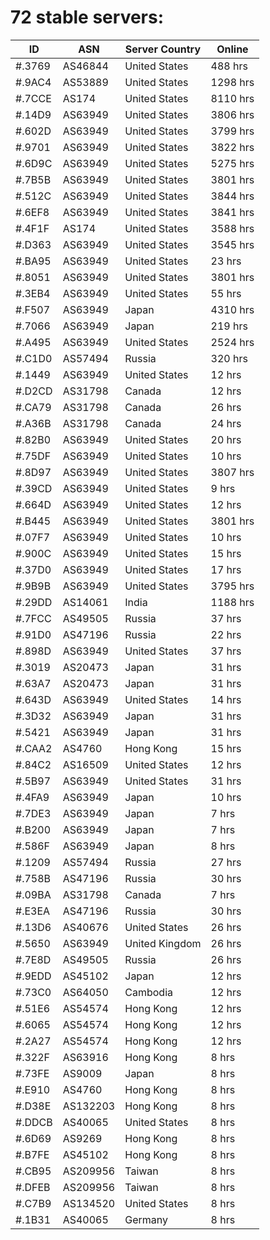 # 72 stable servers:

| ID | ASN | Server Country | Online |
| ------ | ------ | ------ | ------ |
| #.3769 | AS46844 | United States | 488 hrs |
| #.9AC4 | AS53889 | United States | 1298 hrs |
| #.7CCE | AS174 | United States | 8110 hrs |
| #.14D9 | AS63949 | United States | 3806 hrs |
| #.602D | AS63949 | United States | 3799 hrs |
| #.9701 | AS63949 | United States | 3822 hrs |
| #.6D9C | AS63949 | United States | 5275 hrs |
| #.7B5B | AS63949 | United States | 3801 hrs |
| #.512C | AS63949 | United States | 3844 hrs |
| #.6EF8 | AS63949 | United States | 3841 hrs |
| #.4F1F | AS174 | United States | 3588 hrs |
| #.D363 | AS63949 | United States | 3545 hrs |
| #.BA95 | AS63949 | United States | 23 hrs |
| #.8051 | AS63949 | United States | 3801 hrs |
| #.3EB4 | AS63949 | United States | 55 hrs |
| #.F507 | AS63949 | Japan | 4310 hrs |
| #.7066 | AS63949 | Japan | 219 hrs |
| #.A495 | AS63949 | United States | 2524 hrs |
| #.C1D0 | AS57494 | Russia | 320 hrs |
| #.1449 | AS63949 | United States | 12 hrs |
| #.D2CD | AS31798 | Canada | 12 hrs |
| #.CA79 | AS31798 | Canada | 26 hrs |
| #.A36B | AS31798 | Canada | 24 hrs |
| #.82B0 | AS63949 | United States | 20 hrs |
| #.75DF | AS63949 | United States | 10 hrs |
| #.8D97 | AS63949 | United States | 3807 hrs |
| #.39CD | AS63949 | United States | 9 hrs |
| #.664D | AS63949 | United States | 12 hrs |
| #.B445 | AS63949 | United States | 3801 hrs |
| #.07F7 | AS63949 | United States | 10 hrs |
| #.900C | AS63949 | United States | 15 hrs |
| #.37D0 | AS63949 | United States | 17 hrs |
| #.9B9B | AS63949 | United States | 3795 hrs |
| #.29DD | AS14061 | India | 1188 hrs |
| #.7FCC | AS49505 | Russia | 37 hrs |
| #.91D0 | AS47196 | Russia | 22 hrs |
| #.898D | AS63949 | United States | 37 hrs |
| #.3019 | AS20473 | Japan | 31 hrs |
| #.63A7 | AS20473 | Japan | 31 hrs |
| #.643D | AS63949 | United States | 14 hrs |
| #.3D32 | AS63949 | Japan | 31 hrs |
| #.5421 | AS63949 | Japan | 31 hrs |
| #.CAA2 | AS4760 | Hong Kong | 15 hrs |
| #.84C2 | AS16509 | United States | 12 hrs |
| #.5B97 | AS63949 | United States | 31 hrs |
| #.4FA9 | AS63949 | Japan | 10 hrs |
| #.7DE3 | AS63949 | Japan | 7 hrs |
| #.B200 | AS63949 | Japan | 7 hrs |
| #.586F | AS63949 | Japan | 8 hrs |
| #.1209 | AS57494 | Russia | 27 hrs |
| #.758B | AS47196 | Russia | 30 hrs |
| #.09BA | AS31798 | Canada | 7 hrs |
| #.E3EA | AS47196 | Russia | 30 hrs |
| #.13D6 | AS40676 | United States | 26 hrs |
| #.5650 | AS63949 | United Kingdom | 26 hrs |
| #.7E8D | AS49505 | Russia | 26 hrs |
| #.9EDD | AS45102 | Japan | 12 hrs |
| #.73C0 | AS64050 | Cambodia | 12 hrs |
| #.51E6 | AS54574 | Hong Kong | 12 hrs |
| #.6065 | AS54574 | Hong Kong | 12 hrs |
| #.2A27 | AS54574 | Hong Kong | 12 hrs |
| #.322F | AS63916 | Hong Kong | 8 hrs |
| #.73FE | AS9009 | Japan | 8 hrs |
| #.E910 | AS4760 | Hong Kong | 8 hrs |
| #.D38E | AS132203 | Hong Kong | 8 hrs |
| #.DDCB | AS40065 | United States | 8 hrs |
| #.6D69 | AS9269 | Hong Kong | 8 hrs |
| #.B7FE | AS45102 | Hong Kong | 8 hrs |
| #.CB95 | AS209956 | Taiwan | 8 hrs |
| #.DFEB | AS209956 | Taiwan | 8 hrs |
| #.C7B9 | AS134520 | United States | 8 hrs |
| #.1B31 | AS40065 | Germany | 8 hrs |

